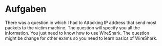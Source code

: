# Aufgaben

There was a question in which I had to Attacking IP address that send most packets to the victim machine. The question will specify you all the information. You just need to know how to use WireShark. The question might be change for other exams so you need to learn basics of WireShark.
